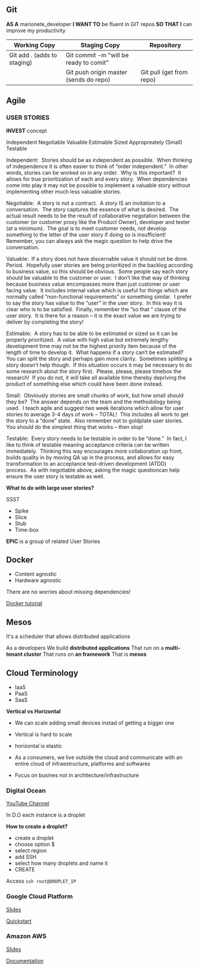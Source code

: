 ## Git

**AS A** marionete_developer
**I WANT TO** be fluent in GIT repos
**SO THAT I** can improve my productivity

| Working Copy                | Staging Copy                           | Repository               |
|-----------------------------|----------------------------------------|--------------------------|
| Git add . (adds to staging) | Git commit -m "will be ready to comit" |                          |
|                             | Git push origin master (sends do repo) | Git pull (get from repo) |

## Agile

### USER STORIES
 
**INVEST** concept

Independent
Negotiable
Valuable
Estimable
Sized Appropreately (Small)
Testable

Independent:  Stories should be as independent as possible.  When thinking of independence it is often easier to think of
“order independent.”  In other words, stories can be worked on in any order.  Why is this important?  It allows for true
prioritization of each and every story.  When dependencies come into play it may not be possible to implement a valuable
story without implementing other much less valuable stories.

Negotiable:  A story is not a contract.  A story IS an invitation to a conversation.  The story captures the essence of what
is desired.  The actual result needs to be the result of collaborative negotation between the customer (or customer proxy
like the Product Owner), developer and tester (at a minimum).  The goal is to meet customer needs, not develop something to
the letter of the user story if doing so is insufficient!  Remember, you can always ask the magic question to help drive the
conversation.

Valuable:  If a story does not have discernable value it should not be done.  Period.  Hopefully user stories are being
prioritized in the backlog according to business value, so this should be obvious.  Some people say each story should be
valuable to the customer or user.  I don’t like that way of thinking because business value encompasses more than just
customer or user facing value.  It includes internal value which is useful for things which are normally called
“non-functional requirements” or something similar.  I prefer to say the story has value to the “user” in the user story.  In
this way it is clear who is to be satisfied.  Finally, remember the “so that <value>” clause of the user story.  It is there
for a reason – it is the exact value we are trying to deliver by completing the story!

Estimable:  A story has to be able to be estimated or sized so it can be properly prioritized.  A value with high value but
extremely lengthy development time may not be the highest priority item because of the length of time to develop it.  What
happens if a story can’t be estimated?  You can split the story and perhaps gain more clarity.  Sometimes splitting a story
doesn’t help though.  If this situation occurs it may be necessary to do some research about the story first.  Please,
please, please timebox the research!  If you do not, it will take all available time thereby depriving the product of
something else which could have been done instead.

Small:  Obviously stories are small chunks of work, but how small should they be?  The answer depends on the team and the
methodology being used.  I teach agile and suggest two week iterations which allow for user stories to average 3-4 days of
work – TOTAL!  This includes all work to get the story to a “done” state.  Also remember not to goldplate user stories.  You
should do the simplest thing that works – then stop!

Testable:  Every story needs to be testable in order to be “done.”  In fact, I like to think of testable meaning acceptance
criteria can be written immediately.  Thinking this way encourages more collaboration up front, builds quality in by moving
QA up in the process, and allows for easy transformation to an acceptance test-driven development (ATDD) process.  As with
negotiable above, asking the magic questioncan help ensure the user story is testable as well.


**What to do with large user stories?**

SSST

* Spike
* Slice
* Stub
* Time-box


**EPIC** is a group of related User Stories

## Docker
* Content agnostic
* Hardware agnostic
	
There are no worries about missing dependencies!

[Docker tutorial](https://docs.docker.com/engine/tutorials/dockerizing/)


## Mesos
It's  a scheduler that allows distributed applications

As a developers
We build **distributed applications**
That run on a **multi-tenant cluster**
That runs on **an framework**
That is **mesos**

## Cloud Terminology

* IaaS
* PaaS
* SaaS

**Vertical vs Horizontal**

* We can scale adding small devices instad of getting a bigger one
* Vertical is hard to scale
* horizontal is elastic

* As a consumers, we live outside the cloud and communicate with an entire cloud of infraestructure, platforms and softwares 
* Focus on busines not in architecture/infrastructure

### Digital Ocean

[YouTube Channel](https://www.youtube.com/user/DigitalOceanVideos)

In D.O each instance is a droplet

**How to create a droplet?**
* create a droplet
* choose option $
* select region
* add SSH
* select how many droplets and name it
* CREATE

Access 
`ssh root@DROPLET_IP`

### Google Cloud Platform

[Slides](http://pt.slideshare.net/kpbird/understanding-cloud-with-google-cloud-platform)

[Quickstart](https://cloud.google.com/compute/docs/quickstarts)

### Amazon AWS

[Slides](http://www.slideshare.net/AmazonWebServices/introduction-to-amazon-web-services-7708257)

[Documentation](https://aws.amazon.com/documentation/)

